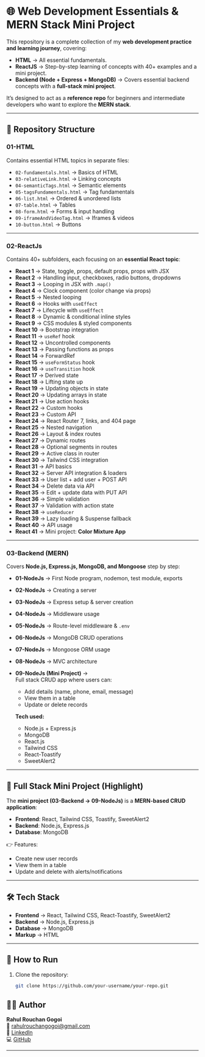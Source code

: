 # 🌐 Web Development Essentials & MERN Stack Mini Project

This repository is a complete collection of my **web development practice and learning journey**, covering:

- **HTML** → All essential fundamentals.  
- **ReactJS** → Step-by-step learning of concepts with 40+ examples and a mini project.  
- **Backend (Node + Express + MongoDB)** → Covers essential backend concepts with a **full-stack mini project**.  

It’s designed to act as a **reference repo** for beginners and intermediate developers who want to explore the **MERN stack**.

---

## 📂 Repository Structure

### 01-HTML  
Contains essential HTML topics in separate files:  
- `02-fundamentals.html` → Basics of HTML  
- `03-relativeLink.html` → Linking concepts  
- `04-semanticTags.html` → Semantic elements  
- `05-tagsFundamentals.html` → Tag fundamentals  
- `06-list.html` → Ordered & unordered lists  
- `07-table.html` → Tables  
- `08-form.html` → Forms & input handling  
- `09-iframeAndVideoTag.html` → Iframes & videos  
- `10-button.html` → Buttons  

---

### 02-ReactJs  
Contains 40+ subfolders, each focusing on an **essential React topic**:  

- **React 1** → State, toggle, props, default props, props with JSX  
- **React 2** → Handling input, checkboxes, radio buttons, dropdowns  
- **React 3** → Looping in JSX with `.map()`  
- **React 4** → Clock component (color change via props)  
- **React 5** → Nested looping  
- **React 6** → Hooks with `useEffect`  
- **React 7** → Lifecycle with `useEffect`  
- **React 8** → Dynamic & conditional inline styles  
- **React 9** → CSS modules & styled components  
- **React 10** → Bootstrap integration  
- **React 11** → `useRef` hook  
- **React 12** → Uncontrolled components  
- **React 13** → Passing functions as props  
- **React 14** → ForwardRef  
- **React 15** → `useFormStatus` hook  
- **React 16** → `useTransition` hook  
- **React 17** → Derived state  
- **React 18** → Lifting state up  
- **React 19** → Updating objects in state  
- **React 20** → Updating arrays in state  
- **React 21** → Use action hooks  
- **React 22** → Custom hooks  
- **React 23** → Custom API  
- **React 24** → React Router 7, links, and 404 page  
- **React 25** → Nested navigation  
- **React 26** → Layout & index routes  
- **React 27** → Dynamic routes  
- **React 28** → Optional segments in routes  
- **React 29** → Active class in router  
- **React 30** → Tailwind CSS integration  
- **React 31** → API basics  
- **React 32** → Server API integration & loaders  
- **React 33** → User list + add user + POST API  
- **React 34** → Delete data via API  
- **React 35** → Edit + update data with PUT API  
- **React 36** → Simple validation  
- **React 37** → Validation with action state  
- **React 38** → `useReducer`  
- **React 39** → Lazy loading & Suspense fallback  
- **React 40** → API usage  
- **React 41** → Mini project: **Color Mixture App**  

---

### 03-Backend (MERN)  
Covers **Node.js, Express.js, MongoDB, and Mongoose** step by step:  

- **01-NodeJs** → First Node program, nodemon, test module, exports  
- **02-NodeJs** → Creating a server  
- **03-NodeJs** → Express setup & server creation  
- **04-NodeJs** → Middleware usage  
- **05-NodeJs** → Route-level middleware & `.env`  
- **06-NodeJs** → MongoDB CRUD operations  
- **07-NodeJs** → Mongoose ORM usage  
- **08-NodeJs** → MVC architecture  
- **09-NodeJs (Mini Project)** →  
   Full stack CRUD app where users can:  
   - Add details (name, phone, email, message)  
   - View them in a table  
   - Update or delete records  

   **Tech used:**  
   - Node.js + Express.js  
   - MongoDB  
   - React.js  
   - Tailwind CSS  
   - React-Toastify  
   - SweetAlert2  

---

## 🚀 Full Stack Mini Project (Highlight)

The **mini project (03-Backend → 09-NodeJs)** is a **MERN-based CRUD application**:  
- **Frontend**: React, Tailwind CSS, Toastify, SweetAlert2  
- **Backend**: Node.js, Express.js  
- **Database**: MongoDB  

👉 Features:  
- Create new user records  
- View them in a table  
- Update and delete with alerts/notifications  

---

## 🛠️ Tech Stack

- **Frontend** → React, Tailwind CSS, React-Toastify, SweetAlert2  
- **Backend** → Node.js, Express.js  
- **Database** → MongoDB  
- **Markup** → HTML  

---

## 📌 How to Run

1. Clone the repository:  
   ```bash
   git clone https://github.com/your-username/your-repo.git

## 👨‍💻 Author
**Rahul Rouchan Gogoi**  
📧 [rahulrouchangogoi@gmail.com](mailto:rahulrouchangogoi@gmail.com)  
🔗 [LinkedIn](https://www.linkedin.com/in/rahulrouchangogoi)  
💻 [GitHub](https://github.com/rahulrouchangogoi)

---

